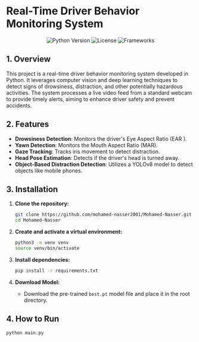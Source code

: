 # Real-Time Driver Behavior Monitoring System

<p align="center">
    <img src="https://img.shields.io/badge/Python-3.9%2B-blue.svg" alt="Python Version">
    <img src="https://img.shields.io/badge/License-MIT-green.svg" alt="License">
    <img src="https://img.shields.io/badge/Frameworks-OpenCV%20%7C%20MediaPipe%20%7C%20YOLOv8-orange" alt="Frameworks">
</p>

## 1. Overview

This project is a real-time driver behavior monitoring system developed in Python. It leverages computer vision and deep learning techniques to detect signs of drowsiness, distraction, and other potentially hazardous activities. The system processes a live video feed from a standard webcam to provide timely alerts, aiming to enhance driver safety and prevent accidents.

## 2. Features

*   **Drowsiness Detection**: Monitors the driver's Eye Aspect Ratio (EAR ).
*   **Yawn Detection**: Monitors the Mouth Aspect Ratio (MAR).
*   **Gaze Tracking**: Tracks iris movement to detect distraction.
*   **Head Pose Estimation**: Detects if the driver's head is turned away.
*   **Object-Based Distraction Detection**: Utilizes a YOLOv8 model to detect objects like mobile phones.

## 3. Installation

1.  **Clone the repository:**
    ```bash
    git clone https://github.com/mohamed-nasser2001/Mohamed-Nasser.git
    cd Mohamed-Nasser
    ```

2.  **Create and activate a virtual environment:**
    ```bash
    python3 -m venv venv
    source venv/bin/activate
    ```

3.  **Install dependencies:**
    ```bash
    pip install -r requirements.txt
    ```

4.  **Download Model:**
    -   Download the pre-trained `best.pt` model file and place it in the root directory.

## 4. How to Run

```bash
python main.py
